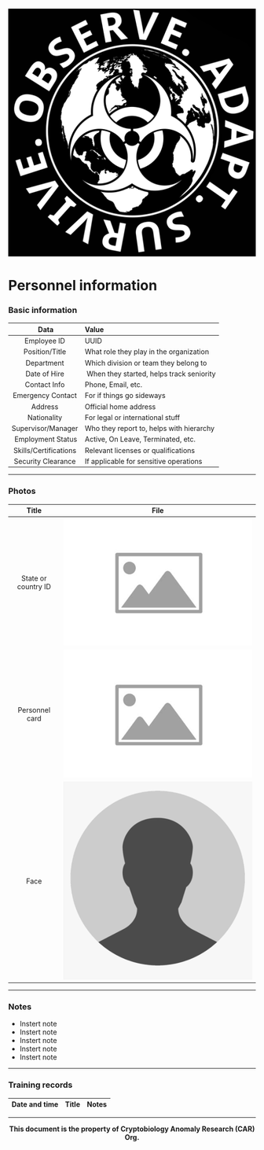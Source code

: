 ![CAR Org. Logo](/media/car_logo.png)

# Personnel information

### Basic information

| Data | Value |
| :---: | :--- |
| Employee ID | UUID |
| Position/Title | What role they play in the organization |
| Department | Which division or team they belong to |
| Date of Hire | When they started, helps track seniority |
| Contact Info | Phone, Email, etc. |
| Emergency Contact | For if things go sideways |
| Address | Official home address |
| Nationality | For legal or international stuff |
| Supervisor/Manager | Who they report to, helps with hierarchy |
| Employment Status | Active, On Leave, Terminated, etc. |
| Skills/Certifications | Relevant licenses or qualifications |
| Security Clearance | If applicable for sensitive operations |

---

### Photos

| Title | File |
| :---: | :---: |
| State or country ID | ![ID](/media/placeholder_image.png) |
| Personnel card | ![ID](/media/placeholder_image.png) |
| Face | ![ID](/media/placeholder_person.png) |

---

### Notes

- Instert note
- Instert note
- Instert note
- Instert note
- Instert note

---

### Training records

| Date and time | Title | Notes |
| :---: | :--- | :--- |

---

**<p align="center">This document is the property of Cryptobiology Anomaly Research (CAR) Org.</p>**